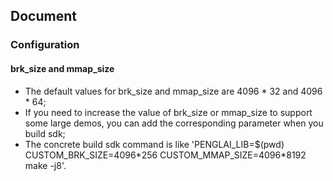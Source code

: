 ## Document

### Configuration

#### brk_size and mmap_size

- The default values for brk_size and mmap_size are 4096 * 32 and 4096 * 64;
- If you need to increase the value of brk_size or mmap_size to support some large demos, you can add the corresponding parameter when you build sdk;
- The concrete build sdk command is like 'PENGLAI_LIB=$(pwd) CUSTOM_BRK_SIZE=4096\*256 CUSTOM_MMAP_SIZE=4096\*8192 make -j8'.
